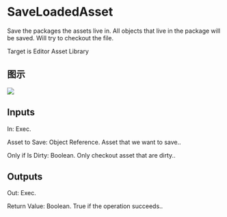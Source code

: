 # SaveLoadedAsset

Save the packages the assets live in. All objects that live in the package will be saved. Will try to checkout the file.

Target is Editor Asset Library

## 图示

![]($-20221218-18473239.png)

## Inputs

In: Exec.

Asset to Save: Object Reference. Asset that we want to save..

Only if Is Dirty: Boolean. Only checkout asset that are dirty..  

## Outputs

Out: Exec.

Return Value: Boolean. True if the operation succeeds..

